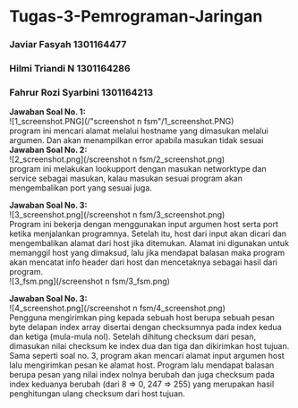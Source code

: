 # Tugas-3-Pemrograman-Jaringan
### Javiar Fasyah         1301164477
### Hilmi Triandi N		    1301164286
### Fahrur Rozi Syarbini	1301164213  

**Jawaban Soal No. 1:**  
![1_screenshot.PNG](/"screenshot n fsm"/1_screenshot.PNG)  
program ini mencari alamat melalui hostname yang dimasukan melalui argumen. Dan akan menampilkan error apabila masukan tidak sesuai  
**Jawaban Soal No. 2:**  
![2_screenshot.png](/screenshot n fsm/2_screenshot.png)  
program ini melakukan lookupport dengan masukan networktype dan service sebagai masukan, kalau masukan sesuai program akan mengembalikan port yang sesuai juga.  

**Jawaban Soal No. 3:**  
![3_screenshot.png](/screenshot n fsm/3_screenshot.png)  
Program ini bekerja dengan menggunakan input argumen host serta port ketika menjalankan programnya. Setelah itu, host dari input akan dicari dan mengembalikan alamat dari host jika ditemukan. Alamat ini digunakan untuk memanggil host yang dimaksud, lalu jika mendapat balasan maka program akan mencatat info header dari host dan mencetaknya sebagai hasil dari program.  
![3_fsm.png](/screenshot n fsm/3_fsm.png)  

**Jawaban Soal No. 3:**  
![4_screenshot.png](/screenshot n fsm/4_screenshot.png)  
Pengguna mengirimkan ping kepada sebuah host berupa sebuah pesan byte delapan index array disertai dengan checksumnya pada index kedua dan ketiga (mula-mula nol). Setelah dihitung checksum dari pesan, dimasukan nilai checksum ke index dua dan tiga dan dikirimkan host tujuan. Sama seperti soal no. 3, program akan mencari alamat input argumen host lalu mengirimkan pesan ke alamat host. Program lalu mendapat balasan berupa pesan yang nilai index nolnya berubah dan juga checksum pada index keduanya berubah (dari 8 => 0, 247 => 255) yang merupakan hasil penghitungan ulang checksum dari host tujuan.

